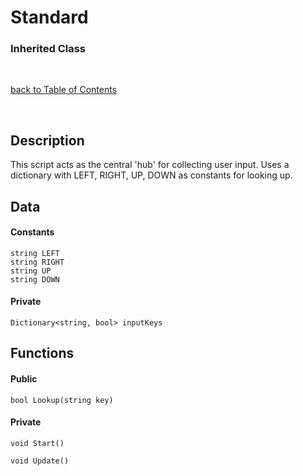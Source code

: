 # Standard
### Inherited Class

<br>

[back to Table of Contents](/Assets/Scripts/Character/TableOfContents.md)

<br>

## Description
This script acts as the central 'hub' for collecting user input. Uses a dictionary with LEFT, RIGHT, UP, DOWN as constants for looking up.

## Data

#### Constants

`string LEFT`  
`string RIGHT`  
`string UP`  
`string DOWN`  

#### Private

`Dictionary<string, bool> inputKeys`  

## Functions

#### Public

`bool Lookup(string key)`  

#### Private

`void Start()`  

`void Update()`  